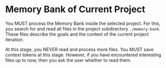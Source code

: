 # Memory Bank of Current Project

You MUST process the Memory Bank inside the selected project. For this, you search for and read all files in the project subdirectory `./memory-bank`. These files describe the goals and the context of the current project iteration.

At this stage, you NEVER read and process more files. You MUST save context tokens at this stage. However, if you have encountered interesting files up to now, then you ask the user whether to read them.

